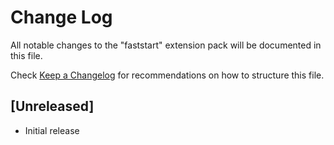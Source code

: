 # Change Log
All notable changes to the "faststart" extension pack will be documented in this file.

Check [Keep a Changelog](http://keepachangelog.com/) for recommendations on how to structure this file.

## [Unreleased]
- Initial release
